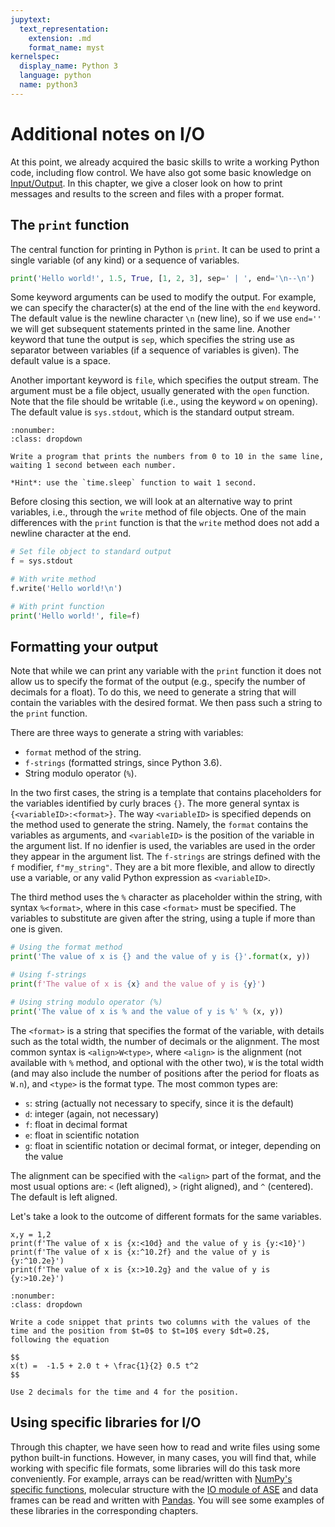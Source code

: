 ```yaml
---
jupytext:
  text_representation:
    extension: .md
    format_name: myst
kernelspec:
  display_name: Python 3
  language: python
  name: python3
---
```


# Additional notes on I/O

At this point, we already acquired the basic skills to write a 
working Python code, including flow control. We have also got
some basic knowledge on [Input/Output](fundamentals.io).
In this chapter, we give a closer look on how to print messages 
and results to the screen  and files with a proper format.

## The `print` function

The central function for printing in Python is `print`. It can be
used to print a single variable (of any kind) or a sequence of 
variables.

```python
print('Hello world!', 1.5, True, [1, 2, 3], sep=' | ', end='\n--\n')
```

Some keyword arguments can be used to modify the output. For example, 
we can specify the character(s) at the end of the line with the `end` 
keyword. The default value is the newline character `\n` (new line), 
so if we use `end=''` we will get subsequent statements printed in 
the same line. Another keyword that tune the output is `sep`, which
specifies the string use as separator between variables (if a sequence 
of variables is given). The default value is a space.

Another important keyword is `file`, which specifies the output
stream. The argument must be a file object, usually generated with the
`open` function. Note that the file should be writable (i.e., using
the keyword `w` on opening). The default value 
is `sys.stdout`, which is the standard output stream. 

```{exercise}
:nonumber:
:class: dropdown

Write a program that prints the numbers from 0 to 10 in the same line,
waiting 1 second between each number. 

*Hint*: use the `time.sleep` function to wait 1 second.
```

Before closing this section, we will look at an alternative way to
print variables, i.e., through the `write` method of file objects.
One of the main differences with the `print` function is that the
`write` method does not add a newline character at the end.

```python
# Set file object to standard output
f = sys.stdout

# With write method
f.write('Hello world!\n')

# With print function
print('Hello world!', file=f)
```

## Formatting your output

Note that while we can print any variable with the `print` function 
it does not allow us to specify the format of the output (e.g., 
specify the number of decimals for a float). To do this, we need to 
generate a string that will contain the variables with the desired
format. We then pass such a string to the `print` function.

There are three ways to generate a string with variables:

- `format` method of the string.
- `f-strings` (formatted strings, since Python 3.6).
- String modulo operator (`%`).

In the two first cases, the string is a template that contains placeholders
for the variables identified by curly braces `{}`. The more general
syntax is `{<variableID>:<format>}`. The way `<variableID>` is 
specified depends on the method used to generate the string. Namely, 
the `format` contains the variables as arguments, and `<variableID>`
is the position of the variable in the argument list. If no idenfier
is used, the variables are used in the order they appear in the 
argument list. The `f-strings` are strings defined with the `f`
modifier, `f"my_string"`. They are a bit more flexible, and allow to 
directly use a variable, or any valid Python expression as `<variableID>`. 

The third method uses the `%` character as placeholder within the string,
with syntax `%<format>`, where in this case `<format>` must be specified.
The variables to substitute are given after the string, using a tuple
if more than one is given.

```python
# Using the format method
print('The value of x is {} and the value of y is {}'.format(x, y))

# Using f-strings
print(f'The value of x is {x} and the value of y is {y}')

# Using string modulo operator (%)
print('The value of x is % and the value of y is %' % (x, y))
```

The `<format>` is a string that specifies the format of the variable, 
with details such as the total width, the number of decimals or
the alignment. The most common syntax is `<align>W<type>`, where
`<align>` is the alignment (not available with `%` method, and optional
with the other two), `W` is the total width (and may also 
include the number of positions after the period for floats as `W.n`), and 
`<type>` is the format type. The most common types are:

* `s`: string (actually not necessary to specify, since it is the default)
* `d`: integer (again, not necessary)
* `f`: float in decimal format
* `e`: float in scientific notation
* `g`: float in scientific notation or decimal format, or integer, depending on the value

The alignment can be specified with the `<align>` part of the format, and the 
most usual options are: `<` (left aligned), `>` (right aligned), and `^`
(centered). The default is left aligned.

Let's take a look to the outcome of different formats for the same
variables.

```{code-cell} python
x,y = 1,2
print(f'The value of x is {x:<10d} and the value of y is {y:<10}')
print(f'The value of x is {x:^10.2f} and the value of y is {y:^10.2e}')
print(f'The value of x is {x:>10.2g} and the value of y is {y:>10.2e}')
```

```{exercise}
:nonumber:
:class: dropdown

Write a code snippet that prints two columns with the values of the
time and the position from $t=0$ to $t=10$ every $dt=0.2$, 
following the equation

$$
x(t) =  -1.5 + 2.0 t + \frac{1}{2} 0.5 t^2
$$

Use 2 decimals for the time and 4 for the position.
```

## Using specific libraries for I/O

Through this chapter, we have seen how to read and write files using
some python built-in functions. However, in many cases, you will find
that, while working with specific file formats, some libraries will do 
this task more conveniently. For example,
arrays can be read/written with [NumPy's specific functions](numpy.io), 
molecular structure with the [IO module of ASE](ase) and
data frames can be read and written with [Pandas](pandas).
You will see some examples of these libraries in the corresponding chapters.


